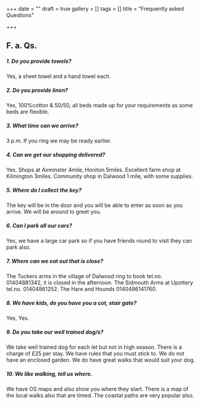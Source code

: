 +++
date = ""
draft = true
gallery = []
tags = []
title = "Frequently asked Questions"

+++
## F. a. Qs.

##### 1. Do you provide towels?

Yes, a sheet towel and a hand towel each.

##### 2. Do you provide linen?

Yes, 100%cotton & 50/50, all beds made up for your requirements as  some beds are flexible.

##### 3. What time can we arrive?

3 p.m. If you ring we may be ready earlier.

##### 4. Can we get our shopping delivered?

Yes. Shops at Axminster 4mile, Honiton 5miles. Excellent  farm shop at Kilmington 3miles. Community shop in Dalwood 1 mile, with some supplies.

##### 5. Where do I collect the key?

The key will be in the door and you will be able to enter as soon as you arrive. We will be around to greet you.

##### 6. Can I park all our cars?

Yes, we have a large car park so if you have friends round to visit they can park also.

##### 7. Where can we eat out that is close?

The Tuckers arms in the village of Dalwood ring to book tel.no. 01404881342, it is closed in the afternoon.  The Sidmouth Arms at Upottery tel.no. 01404861252. The Hare and Hounds 0140486141760.

##### 8. We have kids, do you have you a cot, stair gate?

Yes, Yes.

##### 9. Do you take our well trained dog/s?

We take well trained dog for each let but not in high season. There is a charge of £25 per stay. We have rules that you must stick to. We do not have an enclosed garden. We do have great walks that would suit your dog.

##### 10. We like walking, tell us where.

We have OS maps and also show you where they start. There is a map of the local walks also that are timed. The coastal paths are very popular also.